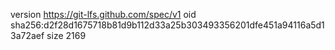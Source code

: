 version https://git-lfs.github.com/spec/v1
oid sha256:d2f28d1675718b81d9b112d33a25b303493356201dfe451a94116a5d13a72aef
size 2169
